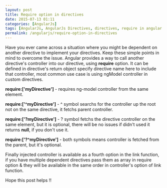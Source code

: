 ```yaml
---
layout: post
title: Require option in directives
date: 2015-07-13 01:11
categories: [AngularJs]
tags: [AngularJs, AngularJs Directives, directives, require in angular directives, require option in angular directives]
permalink: /angularjs/require-option-in-directives
---
```


Have you ever came across a situation where you might be dependent on another directive to implement your directives. Keep these simple points in mind to overcome the issue. Angular provides a way to call another directive's controller into our directive, using <strong>require</strong> option. It can be defined in directive's return object specify directive name here to include that controller, most common use case is using ngModel controller in custom directives.

<strong>require:['myDirective']</strong> - requires ng-model controller from the same element.

<strong>require:['^myDirective']</strong> - ^ symbol searchs for the controller up the root not on the same directive, it fetchs parent controller.

<strong>require:['?myDirective']</strong> - ? symbol fetchs the directive controller on the same element, but it is optional, there will be no issues if didn't used it returns <strong>null</strong>, if you don't use it.

<strong>require:['?^myDirective']</strong> - both symbols means controller is fetched from the parent, but it's optional.

Finally injected controller is available as a fourth option in the link function, if you have multiple dependent directives pass them as array in require option &amp; they will be available in the same order in controller's option of link function.

Hope this post helps !!
